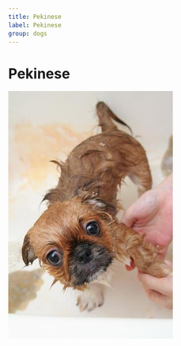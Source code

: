 ```yaml
---
title: Pekinese
label: Pekinese
group: dogs
---
```


# Pekinese

![Pekinese](/assets/images/Pekinese/image.jpg "Pekinese")